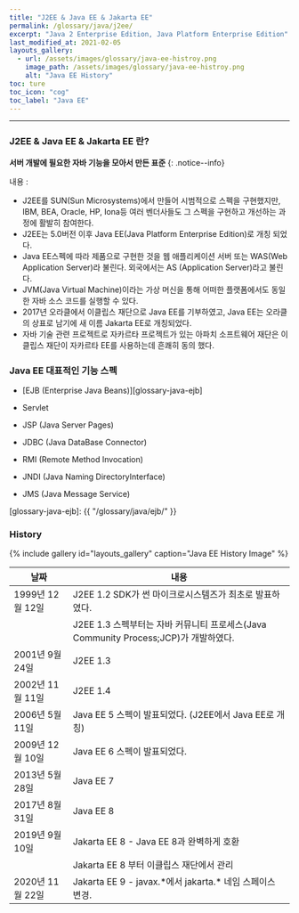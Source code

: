 ```yaml
---
title: "J2EE & Java EE & Jakarta EE"
permalink: /glossary/java/j2ee/
excerpt: "Java 2 Enterprise Edition, Java Platform Enterprise Edition"
last_modified_at: 2021-02-05
layouts_gallery:
  - url: /assets/images/glossary/java-ee-histroy.png
    image_path: /assets/images/glossary/java-ee-histroy.png
    alt: "Java EE History"
toc: ture
toc_icon: "cog"
toc_label: "Java EE"
---
```


---

### J2EE & Java EE & Jakarta EE 란?

**서버 개발에 필요한 자바 기능을 모아서 만든 표준**
{: .notice--info}

내용
:   
* J2EE를 SUN(Sun Microsystems)에서 만들어 시범적으로 스펙을 구현했지만, IBM, BEA, Oracle, HP, Iona등 여러 벤더사들도 그 스펙을 구현하고 개선하는 과정에 활발히 참여한다.
* J2EE는 5.0버전 이후 Java EE(Java Platform Enterprise Edition)로 개칭 되었다.
* Java EE스펙에 따라 제품으로 구현한 것을 웹 애플리케이션 서버 또는 WAS(Web Application Server)라 불린다. 외국에서는 AS (Application Server)라고 불린다.
* JVM(Java Virtual Machine)이라는 가상 머신을 통해 어떠한 플랫폼에서도 동일한 자바 소스 코드를 실행할 수 있다.
* 2017년 오라클에서 이클립스 재단으로 Java EE를 기부하였고, Java EE는 오라클의 상표로 남기에 새 이름 Jakarta EE로 개칭되었다.
* 자바 기술 관련 프로젝트로 자카르타 프로젝트가 있는 아파치 소프트웨어 재단은 이클립스 재단이 자카르타 EE를 사용하는데 흔쾌히 동의 했다.

### Java EE 대표적인 기능 스펙

- [EJB (Enterprise Java Beans)][glossary-java-ejb]

- Servlet

- JSP (Java Server Pages)

- JDBC (Java DataBase Connector)

- RMI (Remote Method Invocation)

- JNDI (Java Naming DirectoryInterface)

- JMS (Java Message Service)

[glossary-java-ejb]: {{ "/glossary/java/ejb/" }}


### History

{% include gallery id="layouts_gallery" caption="Java EE History Image" %}

|날짜             | 내용        |
|-----------------|--------------|
|1999년 12월 12일 | J2EE 1.2 SDK가 썬 마이크로시스템즈가 최초로 발표하였다.|
|                 |J2EE 1.3 스펙부터는 자바 커뮤니티 프로세스(Java Community Process;JCP)가 개발하였다.|
|2001년 9월 24일   |J2EE 1.3 |
|2002년 11월 11일 | J2EE 1.4 |
|2006년 5월 11일  | Java EE 5 스펙이 발표되었다. (J2EE에서 Java EE로 개칭)|
|2009년 12월 10일 | Java EE 6 스펙이 발표되었다.|
|2013년 5월 28일  | Java EE 7            |
|2017년 8월 31일  | Java EE 8            |
|2019년 9월 10일  | Jakarta EE 8 - Java EE 8과 완벽하게 호환            |
|                 | Jakarta EE 8 부터 이클립스 재단에서 관리 |
|2020년 11월 22일 | Jakarta EE 9 - javax.\*에서 jakarta.\* 네임 스페이스 변경.|

